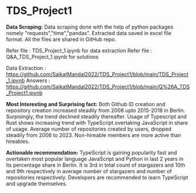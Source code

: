 # TDS_Project1

**Data Scraping:**
Data scraping done with the help of python packages nsmely "requests","time","pandas". Extracted data saved in excel file format. All the files are shared in GitHub repo.

Refer file : TDS_Project_1.ipynb for data extraction
Refer file : Q&A_TDS_Project_1.ipynb for solutions

Data Extraction :  https://github.com/SaikatMandal2022/TDS_Project1/blob/main/TDS_Project_1.ipynb 
Answers  :  https://github.com/SaikatMandal2022/TDS_Project1/blob/main/Q%26A_TDS_Project1.ipynb

  
**Most Interesting and Surprising fact:**
Both Github ID creation and repository creation increased steadily from 2008 upto 2015-2018 in Berlin. Surpisingly, the trend declined steadily thereafter. Usage of Typescript and Rust shows increasing trend with TypeScript overtaking JavaScript in share of usage. Average number of repositories created by users, dropped steadily from 2008 to 2023. Non-hireable members are more active than hireables.

**Actionable recemmendation:**
TypeScript is gaining popularity fast and overtaken most popular language JavaScript and Python in last 2 years in its percentage share in Berlin. It is 3rd in total count of stargazers and 10th and 9th respectively in average number of stargazers and number of repositories respectively. Developers are recommended to learn TypeScript and upgrade themselves.
